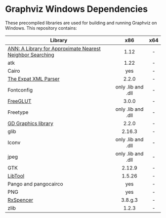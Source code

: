 # Graphviz Windows Dependencies

These precompiled libraries are used for building and running Graphviz on Windows. This repository contains:

| Library | x86 | x64 |
| ------- | :-: | :-: |
| [ANN: A Library for Approximate Nearest Neighbor Searching](http://www.cs.umd.edu/~mount/ANN/) | 1.12 | - |
| atk | 1.22 | - |
| Cairo | yes | - |
| [The Expat XML Parser](http://www.libexpat.org/) | 2.2.0 | - |
| Fontconfig | only .lib and .dll | - |
| [FreeGLUT](http://www.transmissionzero.co.uk/software/freeglut-devel/) | 3.0.0 | - |
| Freetype | only .lib and .dll | - |
| [GD Graphics library](https://libgd.github.io/) | 2.2.0 | - |
| glib | 2.16.3 | - |
| Iconv | only .lib and .dll | - |
| jpeg | only .lib and .dll | - |
| GTK | 2.12.9 | - |
| [LibTool](http://gnuwin32.sourceforge.net/packages/libtool.htm) | 1.5.26 | - |
| Pango and pangocairco | yes | - |
| PNG | yes | - |
| [RxSpencer](http://gnuwin32.sourceforge.net/packages/rxspencer.htm) | 3.8.g.3 | - |
| zlib | 1.2.3 | - |
